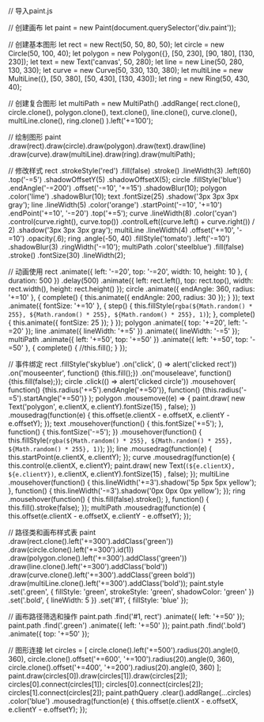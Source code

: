 // 导入paint.js
<script src="paint.js"></script>

// 创建画布
let paint = new Paint(document.querySelector('div.paint'));

// 创建基本图形
let rect = new Rect(50, 50, 80, 50);
let circle = new Circle(50, 100, 40);
let polygon = new Polygon({}, [50, 230], [90, 180], [130, 230]);
let text = new Text('canvas', 50, 280);
let line = new Line(50, 280, 130, 330);
let curve = new Curve(50, 330, 130, 380);
let multiLine = new MultiLine({}, [50, 380], [50, 430], [130, 430]);
let ring = new Ring(50, 430, 40);

// 创建复合图形
let multiPath = new MultiPath()
    .addRange(
        rect.clone(), 
        circle.clone(), 
        polygon.clone(), 
        text.clone(), 
        line.clone(), 
        curve.clone(), 
        multiLine.clone(), 
        ring.clone()
    ).left('+=100');

// 绘制图形
paint
    .draw(rect).draw(circle).draw(polygon).draw(text).draw(line)
    .draw(curve).draw(multiLine).draw(ring).draw(multiPath);

// 修改样式
rect
    .strokeStyle('red')
    .fill(false)
    .stroke()
    .lineWidth(3)
    .left(60)
    .top('-=5')
    .shadowOffsetY(5)
    .shadowOffsetX(5);
circle
    .fillStyle('blue')
    .endAngle('-=200')
    .offset('-=10', '+=15')
    .shadowBlur(10);
polygon
    .color('lime')
    .shadowBlur(10);
text
    .fontSize(25)
    .shadow('3px 3px 3px gray');
line
    .lineWidth(5)
    .color('orange')
    .startPoint('-=10', '+=10')
    .endPoint('+=10', '-=20')
    .top('+=5');
curve
    .lineWidth(8)
    .color('cyan')
    .control(curve.right(), curve.top())
    .controlLeft((curve.left() + curve.right()) / 2)
    .shadow('3px 3px 3px gray');
multiLine
    .lineWidth(4)
    .offset('+=10', '-=10')
    .opacity(.6);
ring
    .angle(-50, 40)
    .fillStyle('tomato')
    .left('-=10')
    .shadowBlur(3)
    .ringWidth('-=10');
multiPath
    .color('steelblue')
    .fill(false)
    .stroke()
    .fontSize(30)
    .lineWidth(2);

// 动画使用
rect
    .animate({
        left: '-=20', 
        top: '-=20', 
        width: 10, 
        height: 10
    }, {
        duration: 500
    })
    .delay(500)
    .animate({
        left: rect.left(), 
        top: rect.top(), 
        width: rect.width(), 
        height: rect.height()
    });
circle
    .animate({
        endAngle: 360, 
        radius: '+=10'
    }, {
        complete() {
            this.animate({
                endAngle: 200, 
                radius: 30
            });
        }
    });
text
    .animate({
        fontSize: '+=10'
    }, {
        step() {
            this.fillStyle(`rgba(${Math.random() * 255}, ${Math.random() * 255}, ${Math.random() * 255}, 1)`);
        }, 
        complete() {
            this.animate({
                fontSize: 25
            });
        }
    });
polygon
    .animate({
        top: '+=20', 
        left: '-=20'
    });
line
    .animate({
        lineWidth: '+=5'
    })
    .animate({
        lineWidth: '-=5'
    });
multiPath
    .animate({
        left: '+=50', 
        top: '+=50'
    })
    .animate({
        left: '+=50', 
        top: '-=50'
    }, {
        complete() {
            //this.fill();
        }
    });

// 事件绑定
rect
    .fillStyle('skyblue')
    .on('click', () => alert('clicked rect'))
    .on('mouseenter', function() {this.fill();})
    .on('mouseleave', function() {this.fill(false);});
circle
    .click(() => alert('clicked circle'))
    .mousehover(
        function() {this.radius('+=5').endAngle('+=50')}, 
        function() {this.radius('-=5').startAngle('+=50')}
    );
polygon
    .mousemove((e) => {
        paint.draw(
            new Text('polygon', e.clientX, e.clientY).fontSize(15)
        , false);
    })
    .mousedrag(function(e) {
        this.offset(e.clientX - e.offsetX, e.clientY - e.offsetY);
    });
text
    .mousehover(function() {
        this.fontSize('+=5');
    }, function() {
        this.fontSize('-=5');
    })
    .mousehover(function() {
        this.fillStyle(`rgba(${Math.random() * 255}, ${Math.random() * 255}, ${Math.random() * 255}, 1)`);
    });
line
    .mousedrag(function(e) {
        this.startPoint(e.clientX, e.clientY);
    });
curve
    .mousedrag(function(e) {
        this.control(e.clientX, e.clientY);
        paint.draw(
            new Text(`(${e.clientX}, ${e.clientY})`, e.clientX, e.clientY).fontSize(15)
        , false);
    });
multiLine
    .mousehover(function() {
        this.lineWidth('+=3').shadow('5p 5px 5px yellow');
    }, function() {
        this.lineWidth('-=3').shadow('0px 0px 0px yellow');
    });
ring
    .mousehover(function() {
        this.fill(false).stroke();
    }, function() {
        this.fill().stroke(false);
    });
multiPath
    .mousedrag(function(e) {
        this.offset(e.clientX - e.offsetX, e.clientY - e.offsetY);
    });

// 路径类和画布样式表
paint
    .draw(rect.clone().left('+=300').addClass('green'))
    .draw(circle.clone().left('+=300').id(1))
    .draw(polygon.clone().left('+=300').addClass('green'))
    .draw(line.clone().left('+=300').addClass('bold'))
    .draw(curve.clone().left('+=300').addClass('green bold'))
    .draw(multiLine.clone().left('+=300').addClass('bold'));
paint.style
    .set('.green', {
        fillStyle: 'green', 
        strokeStyle: 'green', 
        shadowColor: 'green'
    })
    .set('.bold', {
        lineWidth: 5
    })
    .set('#1', {
        fillStyle: 'blue'
    });

// 画布路径筛选和操作
paint.path
    .find('#1, rect')
    .animate({
        left: '+=50'
    });
paint.path
    .find('.green')
    .animate({
        left: '+=50'
    });
paint.path
    .find('.bold')
    .animate({
        top: '+=50'
    });

// 图形连接
let circles = [
    circle.clone().left('+=500').radius(20).angle(0, 360), 
    circle.clone().offset('+=600', '+=100').radius(20).angle(0, 360), 
    circle.clone().offset('+=400', '+=200').radius(20).angle(0, 360)
];
paint.draw(circles[0]).draw(circles[1]).draw(circles[2]);
circles[0].connect(circles[1]);
circles[0].connect(circles[2]);
circles[1].connect(circles[2]);
paint.pathQuery
    .clear().addRange(...circles)
    .color('blue')
    .mousedrag(function(e) {
        this.offset(e.clientX - e.offsetX, e.clientY - e.offsetY);
    });
